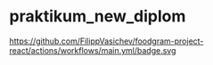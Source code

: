 # praktikum_new_diplom
https://github.com/FilippVasichev/foodgram-project-react/actions/workflows/main.yml/badge.svg